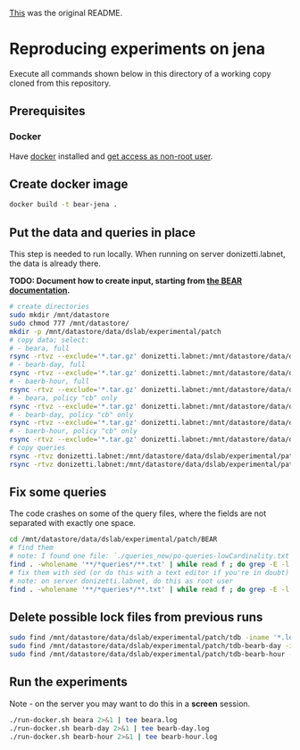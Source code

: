 ﻿[This](README_ORIG.md) was the original README.

# Reproducing experiments on jena

Execute all commands shown below in this directory of a working copy cloned from this repository.

## Prerequisites

### Docker

Have [docker](https://docs.docker.com/get-docker/) installed and [get access as non-root user](https://docs.docker.com/engine/install/linux-postinstall/#manage-docker-as-a-non-root-user).

## Create docker image

```sh
docker build -t bear-jena .
```

## Put the data and queries in place

This step is needed to run locally. When running on server donizetti.labnet, the data is already there.

**TODO: Document how to create input, starting from [the BEAR documentation](https://aic.ai.wu.ac.at/qadlod/bear.html).**

```sh
# create directories
sudo mkdir /mnt/datastore
sudo chmod 777 /mnt/datastore/
mkdir -p /mnt/datastore/data/dslab/experimental/patch
# copy data; select:
# - beara, full
rsync -rtvz --exclude='*.tar.gz' donizetti.labnet:/mnt/datastore/data/dslab/experimental/patch/tdb /mnt/datastore/data/dslab/experimental/patch
# - bearb-day, full
rsync -rtvz --exclude='*.tar.gz' donizetti.labnet:/mnt/datastore/data/dslab/experimental/patch/tdb-bearb-day /mnt/datastore/data/dslab/experimental/patch
# - baerb-hour, full
rsync -rtvz --exclude='*.tar.gz' donizetti.labnet:/mnt/datastore/data/dslab/experimental/patch/tdb-bearb-hour /mnt/datastore/data/dslab/experimental/patch
# - beara, policy "cb" only
rsync -rtvz --exclude='*.tar.gz' donizetti.labnet:/mnt/datastore/data/dslab/experimental/patch/tdb/cb /mnt/datastore/data/dslab/experimental/patch/tdb
# - bearb-day, policy "cb" only
rsync -rtvz --exclude='*.tar.gz' donizetti.labnet:/mnt/datastore/data/dslab/experimental/patch/tdb-bearb-day/cb /mnt/datastore/data/dslab/experimental/patch/tdb-bearb-day
# - baerb-hour, policy "cb" only
rsync -rtvz --exclude='*.tar.gz' donizetti.labnet:/mnt/datastore/data/dslab/experimental/patch/tdb-bearb-hour/cb /mnt/datastore/data/dslab/experimental/patch/tdb-bearb-hour
# copy queries
rsync -rtvz donizetti.labnet:/mnt/datastore/data/dslab/experimental/patch/BEAR/queries_new /mnt/datastore/data/dslab/experimental/patch/BEAR
rsync -rtvz donizetti.labnet:/mnt/datastore/data/dslab/experimental/patch/BEAR/queries_bearb /mnt/datastore/data/dslab/experimental/patch/BEAR
```

## Fix some queries

The code crashes on some of the query files, where the fields are not separated with exactly one space.

```sh
cd /mnt/datastore/data/dslab/experimental/patch/BEAR
# find them
# note: I found one file: `./queries_new/po-queries-lowCardinality.txt`.
find . -wholename '**/*queries*/**.txt' | while read f ; do grep -E -l '\s{2,}\.$' $f ; done
# fix them with sed (or do this with a text editor if you're in doubt)
# note: on server donizetti.labnet, do this as root user 
find . -wholename '**/*queries*/**.txt' | while read f ; do grep -E -l '\s{2,}\.$' $f ; done | while read g ; do sed --in-place -E 's/ {2,}/ /g' $g ; done
```

## Delete possible lock files from previous runs

```sh
sudo find /mnt/datastore/data/dslab/experimental/patch/tdb -iname '*.lock' -delete
sudo find /mnt/datastore/data/dslab/experimental/patch/tdb-bearb-day -iname '*.lock' -delete
sudo find /mnt/datastore/data/dslab/experimental/patch/tdb-bearb-hour -iname '*.lock' -delete
```

## Run the experiments

Note - on the server you may want to do this in a **screen** session.
```sh
./run-docker.sh beara 2>&1 | tee beara.log
./run-docker.sh bearb-day 2>&1 | tee bearb-day.log
./run-docker.sh bearb-hour 2>&1 | tee bearb-hour.log
```
